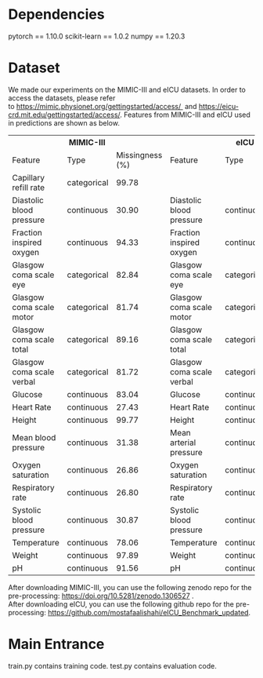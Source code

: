 # Dependencies
pytorch == 1.10.0 scikit-learn == 1.0.2 numpy == 1.20.3

# Dataset
We made our experiments on the MIMIC-III and eICU datasets. In order to access the datasets, please refer to https://mimic.physionet.org/gettingstarted/access/ 
and https://eicu-crd.mit.edu/gettingstarted/access/.
Features from MIMIC-III and eICU used in predictions are shown as below.
<table>
	<tr>
	    <th colspan="3">MIMIC-III</th>
	    <th colspan="3">eICU</th>  
	</tr >
	<tr>
	    <td>Feature</td>
	    <td>Type</td>
		  <td>Missingness (%)</td>
		  <td>Feature</td>
	    <td>Type</td>
      <td>Missingness (%)</td>
	</tr>
  <tr>
	    <td>Capillary refill rate</td>
	    <td>categorical</td>
		  <td>99.78</td>
		  <td></td>
	    <td></td>
      <td></td>
	</tr>
  <tr>
	    <td>Diastolic blood pressure</td>
	    <td>continuous</td>
		  <td>30.90</td>
		  <td>Diastolic blood pressure</td>
	    <td>continuous</td>
      <td>33.80</td>
	</tr>
  <tr>
	    <td>Fraction inspired oxygen</td>
	    <td>continuous</td>
		  <td>94.33</td>
		  <td>Fraction inspired oxygen</td>
	    <td>continuous</td>
      <td>98.14</td>
	</tr>
  <tr>
	    <td>Glasgow coma scale eye</td>
	    <td>categorical</td>
		  <td>82.84</td>
		  <td>Glasgow coma scale eye</td>
	    <td>categorical</td>
      <td>83.42</td>
	</tr>
  <tr>
	    <td>Glasgow coma scale motor</td>
	    <td>categorical</td>
		  <td>81.74</td>
		  <td>Glasgow coma scale motor</td>
	    <td>categorical</td>
      <td>83.43</td>
	</tr>
  <tr>
	    <td>Glasgow coma scale total</td>
	    <td>categorical</td>
		  <td>89.16</td>
		  <td>Glasgow coma scale total</td>
	    <td>categorical</td>
      <td>81.70</td>
	</tr>
  <tr>
	    <td>Glasgow coma scale verbal</td>
	    <td>categorical</td>
		  <td>81.72</td>
		  <td>Glasgow coma scale verbal</td>
	    <td>categorical</td>
      <td>83.54</td>
	</tr>
  <tr>
	    <td>Glucose</td>
	    <td>continuous</td>
		  <td>83.04</td>
		  <td>Glucose</td>
	    <td>continuous</td>
      <td>83.89</td>
	</tr>
  <tr>
	    <td>Heart Rate</td>
	    <td>continuous</td>
		  <td>27.43</td>
		  <td>Heart Rate</td>
	    <td>continuous</td>
      <td>27.45</td>
	</tr>
  <tr>
	    <td>Height</td>
	    <td>continuous</td>
		  <td>99.77</td>
		  <td>Height</td>
	    <td>continuous</td>
      <td>99.19</td>
	</tr>
  <tr>
	    <td>Mean blood pressure</td>
	    <td>continuous</td>
		  <td>31.38</td>
		  <td>Mean arterial pressure</td>
	    <td>continuous</td>
      <td>96.53</td>
	</tr>
  <tr>
	    <td>Oxygen saturation</td>
	    <td>continuous</td>
		  <td>26.86</td>
		  <td>Oxygen saturation</td>
	    <td>continuous</td>
      <td>38.12</td>
	</tr>
  <tr>
	    <td>Respiratory rate</td>
	    <td>continuous</td>
		  <td>26.80</td>
		  <td>Respiratory rate</td>
	    <td>continuous</td>
      <td>33.11</td>
	</tr>
  <tr>
	    <td>Systolic blood pressure</td>
	    <td>continuous</td>
		  <td>30.87</td>
		  <td>Systolic blood pressure</td>
	    <td>continuous</td>
      <td>33.80</td>
	</tr>
  <tr>
	    <td>Temperature</td>
	    <td>continuous</td>
		  <td>78.06</td>
		  <td>Temperature</td>
	    <td>continuous</td>
      <td>76.35</td>
	</tr>
  <tr>
	    <td>Weight</td>
	    <td>continuous</td>
		  <td>97.89</td>
		  <td>Weight</td>
	    <td>continuous</td>
      <td>98.65</td>
	</tr>
  <tr>
	    <td>pH</td>
	    <td>continuous</td>
		  <td>91.56</td>
		  <td>pH</td>
	    <td>continuous</td>
      <td>97.91</td>
	</tr>
</table>

After downloading MIMIC-III, you can use the following zenodo repo for the pre-processing: https://doi.org/10.5281/zenodo.1306527 . \
After downloading eICU, you can use the following github repo for the pre-processing: https://github.com/mostafaalishahi/eICU_Benchmark_updated. 

# Main Entrance 
train.py contains training code. test.py contains evaluation code.
